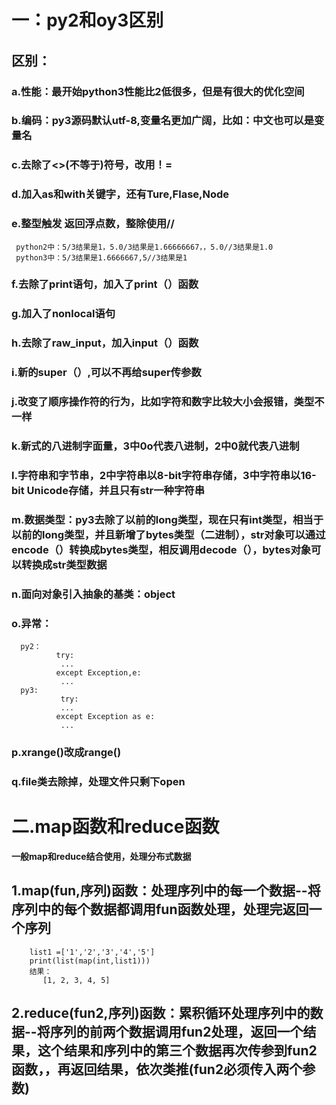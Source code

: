 # 一：py2和oy3区别

## 区别：
### a.性能：最开始python3性能比2低很多，但是有很大的优化空间
### b.编码：py3源码默认utf-8,变量名更加广阔，比如：中文也可以是变量名
### c.去除了<>(不等于)符号，改用！=
### d.加入as和with关键字，还有Ture,Flase,Node
### e.整型触发 返回浮点数，整除使用//  

     python2中：5/3结果是1，5.0/3结果是1.66666667，，5.0//3结果是1.0
     python3中：5/3结果是1.6666667,5//3结果是1
     
### f.去除了print语句，加入了print（）函数

### g.加入了nonlocal语句

### h.去除了raw_input，加入input（）函数

### i.新的super（）,可以不再给super传参数

### j.改变了顺序操作符的行为，比如字符和数字比较大小会报错，类型不一样

### k.新式的八进制字面量，3中0o代表八进制，2中0就代表八进制

### l.字符串和字节串，2中字符串以8-bit字符串存储，3中字符串以16-bit Unicode存储，并且只有str一种字符串

### m.数据类型：py3去除了以前的long类型，现在只有int类型，相当于以前的long类型，并且新增了bytes类型（二进制），str对象可以通过encode（）转换成bytes类型，相反调用decode（），bytes对象可以转换成str类型数据

### n.面向对象引入抽象的基类：object

### o.异常：

	  py2：
	          try:
	           ...
	          except Exception,e:
	           ...
	  py3:
	           try:
	           ...
	          except Exception as e:
	           ...
### p.xrange()改成range()

### q.file类去除掉，处理文件只剩下open

# 二.map函数和reduce函数

**一般map和reduce结合使用，处理分布式数据**

## 1.map(fun,序列)函数：处理序列中的每一个数据--将序列中的每个数据都调用fun函数处理，处理完返回一个序列

		list1 =['1','2','3','4','5']
		print(list(map(int,list1)))
        结果：
           [1, 2, 3, 4, 5]

## 2.reduce(fun2,序列)函数：累积循环处理序列中的数据--将序列的前两个数据调用fun2处理，返回一个结果，这个结果和序列中的第三个数据再次传参到fun2函数，，再返回结果，依次类推(fun2必须传入两个参数)


